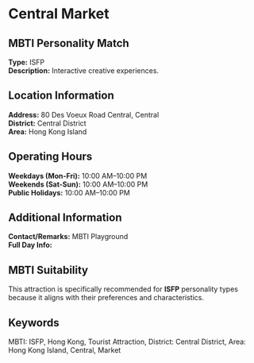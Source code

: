 # Central Market

## MBTI Personality Match
**Type:** ISFP  
**Description:** Interactive creative experiences.

## Location Information
**Address:** 80 Des Voeux Road Central, Central  
**District:** Central District  
**Area:** Hong Kong Island

## Operating Hours
**Weekdays (Mon-Fri):** 10:00 AM–10:00 PM  
**Weekends (Sat-Sun):** 10:00 AM–10:00 PM  
**Public Holidays:** 10:00 AM–10:00 PM

## Additional Information
**Contact/Remarks:** MBTI Playground  
**Full Day Info:** 

## MBTI Suitability
This attraction is specifically recommended for **ISFP** personality types because it aligns with their preferences and characteristics.

## Keywords
MBTI: ISFP, Hong Kong, Tourist Attraction, District: Central District, Area: Hong Kong Island, Central, Market
